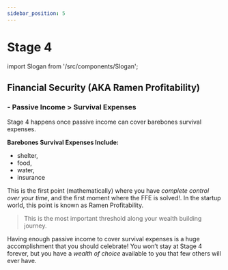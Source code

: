 ```yaml
---
sidebar_position: 5
---
```


# Stage 4

import Slogan from '/src/components/Slogan';

## Financial Security (AKA Ramen Profitability)

### - Passive Income > Survival Expenses 

Stage 4 happens once passive income can cover barebones survival expenses. 

**Barebones Survival Expenses Include:**
- shelter, 
- food, 
- water, 
- insurance

This is the first point (mathematically) where you have *complete control over your time*, and the first moment where the FFE is solved!. In the startup world, this point is known as Ramen Profitability. 

>This is the most important threshold along your wealth building journey. 

Having enough passive income to cover survival expenses is a huge accomplishment that you should celebrate! You won’t stay at Stage 4 forever, but you have a *wealth of choice* available to you that few others will ever have. 

<Slogan/>